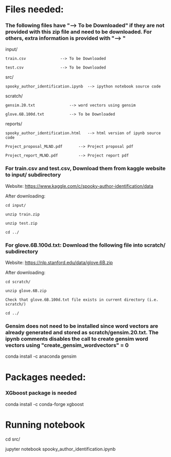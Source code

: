 # Files needed:

### The following files have "--> To be Downloaded" if they are not provided with this zip file and need to be downloaded. For others, extra information is provided with "--> <Comment>"


input/

	train.csv				--> To be Downloaded

	test.csv				--> To be Downloaded

src/

	spooky_author_identification.ipynb	--> ipython notebook source code

scratch/

	gensim.20.txt				--> word vectors using gensim

	glove.6B.100d.txt			--> To be Downloaded
	
reports/

	spooky_author_identification.html	--> html version of ipynb source code

	Project_proposal_MLND.pdf		--> Project proposal pdf

	Project_report_MLND.pdf			--> Project report pdf
	
### For train.csv and test.csv, Download them from kaggle website to input/ subdirectory
Website: https://www.kaggle.com/c/spooky-author-identification/data

After downloading:

	cd input/

	unzip train.zip

	unzip test.zip

	cd ../

### For glove.6B.100d.txt: Download the following file into scratch/ subdirectory
Website: https://nlp.stanford.edu/data/glove.6B.zip

After downloading:

	cd scratch/

	unzip glove.6B.zip

	Check that glove.6B.100d.txt file exists in current directory (i.e. scratch/)

	cd ../

### Gensim does not need to be installed since word vectors are already generated and stored as scratch/gensim.20.txt. The ipynb comments disables the call to create gensim word vectors using "create_gensim_wordvectors" = 0
conda install -c anaconda gensim



# Packages needed:
### XGboost package is needed
conda install -c conda-forge xgboost



# Running notebook
cd src/

jupyter notebook spooky_author_identification.ipynb
